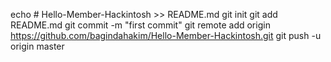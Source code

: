 echo # Hello-Member-Hackintosh >> README.md
git init
git add README.md
git commit -m "first commit"
git remote add origin https://github.com/bagindahakim/Hello-Member-Hackintosh.git
git push -u origin master